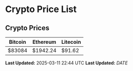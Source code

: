 # Crypto Price List

## Crypto Prices
| Bitcoin | Ethereum | Litecoin |
| ------- | -------- | -------- |
| $83084 | $1942.24 | $91.62 |
**Last Updated:** 2025-03-11 22:44 UTC
**Last Updated:** $DATE$
